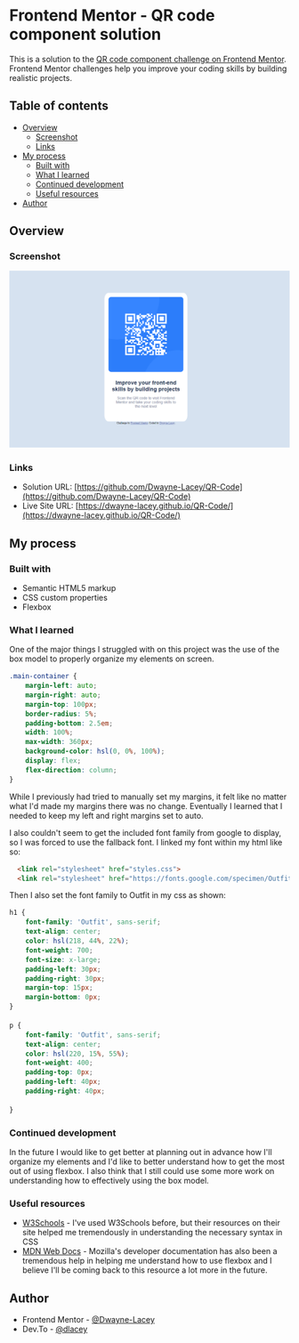 # Frontend Mentor - QR code component solution

This is a solution to the [QR code component challenge on Frontend Mentor](https://www.frontendmentor.io/challenges/qr-code-component-iux_sIO_H). Frontend Mentor challenges help you improve your coding skills by building realistic projects. 

## Table of contents

- [Overview](#overview)
  - [Screenshot](#screenshot)
  - [Links](#links)
- [My process](#my-process)
  - [Built with](#built-with)
  - [What I learned](#what-i-learned)
  - [Continued development](#continued-development)
  - [Useful resources](#useful-resources)
- [Author](#author)




## Overview

### Screenshot

![](./images/preview.png)

### Links

- Solution URL: [https://github.com/Dwayne-Lacey/QR-Code](https://github.com/Dwayne-Lacey/QR-Code)
- Live Site URL: [https://dwayne-lacey.github.io/QR-Code/](https://dwayne-lacey.github.io/QR-Code/)

## My process

### Built with

- Semantic HTML5 markup
- CSS custom properties
- Flexbox



### What I learned

One of the major things I struggled with on this project was the use of the box model to properly organize my elements on screen.

```css
.main-container {
    margin-left: auto;
    margin-right: auto;
    margin-top: 100px;
    border-radius: 5%;
    padding-bottom: 2.5em;
    width: 100%;
    max-width: 360px;
    background-color: hsl(0, 0%, 100%);
    display: flex;
    flex-direction: column;
}
```
While I previously had tried to manually set my margins, it felt like no matter what I'd made my margins there was no change. Eventually I learned that I needed to keep my left and right margins set to auto. 

I also couldn't seem to get the included font family from google to display, so I was forced to use the fallback font. I linked my font within my html like so:

```html
  <link rel="stylesheet" href="styles.css">
  <link rel="stylesheet" href="https://fonts.google.com/specimen/Outfit">
```

Then I also set the font family to Outfit in my css as shown:

```css
h1 {
    font-family: 'Outfit', sans-serif;
    text-align: center;
    color: hsl(218, 44%, 22%);
    font-weight: 700;
    font-size: x-large;
    padding-left: 30px;
    padding-right: 30px;
    margin-top: 15px;
    margin-bottom: 0px;
}

p {
    font-family: 'Outfit', sans-serif;
    text-align: center;
    color: hsl(220, 15%, 55%);
    font-weight: 400;
    padding-top: 0px;
    padding-left: 40px;
    padding-right: 40px;

}
```

### Continued development

In the future I would like to get better at planning out in advance how I'll organize my elements and I'd like to better understand how to get the most out of using flexbox. I also think that I still could use some more work on understanding how to effectively using the box model.

### Useful resources

- [W3Schools](https://www.w3schools.com/css/css_align.asp) - I've used W3Schools before, but their resources on their site helped me tremendously in understanding the necessary syntax in CSS
- [MDN Web Docs](https://developer.mozilla.org/en-US/docs/Learn/CSS/CSS_layout/Flexbox) - Mozilla's developer documentation has also been a tremendous help in helping me understand how to use flexbox and I believe I'll be coming back to this resource a lot more in the future.


## Author

- Frontend Mentor - [@Dwayne-Lacey](https://www.frontendmentor.io/profile/Dwayne-Lacey)
- Dev.To - [@dlacey](https://dev.to/dlacey)

